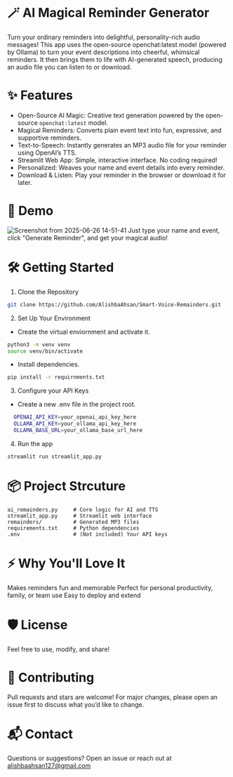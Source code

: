 # 🪄 AI Magical Reminder Generator
Turn your ordinary reminders into delightful, personality-rich audio messages!
This app uses the open-source openchat:latest model (powered by Ollama) to turn your event descriptions into cheerful, whimsical reminders. It then brings them to life with AI-generated speech, producing an audio file you can listen to or download.


# ✨ Features
- Open-Source AI Magic: Creative text generation powered by the open-source `openchat:latest` model.
- Magical Reminders: Converts plain event text into fun, expressive, and supportive reminders.
- Text-to-Speech: Instantly generates an MP3 audio file for your reminder using OpenAI’s TTS.
- Streamlit Web App: Simple, interactive interface. No coding required!
- Personalized: Weaves your name and event details into every reminder.
- Download & Listen: Play your reminder in the browser or download it for later.

# 🚀 Demo

![Screenshot from 2025-06-26 14-51-41](https://github.com/user-attachments/assets/2a6388b1-0518-4d5f-ab65-c92aefdf72b9)
Just type your name and event, click "Generate Reminder", and get your magical audio!

# 🛠️ Getting Started

1. Clone the Repository
```bash
git clone https://github.com/AlishbaAhsan/Smart-Voice-Remainders.git
```

2. Set Up Your Environment
- Create the virtual enviornment and activate it.
```bash
python3 -m venv venv
source venv/bin/activate
```
- Install dependencies.
```bash
pip install -r requirnments.txt
```

3. Configure your API Keys
- Create a new .env file in the project root.
```bash
  OPENAI_API_KEY=your_openai_api_key_here
  OLLAMA_API_KEY=your_ollama_api_key_here
  OLLAMA_BASE_URL=your_ollama_base_url_here
```

4. Run the app
```bash
streamlit run streamlit_app.py
```

# 📦 Project Strcuture
```text
ai_remainders.py     # Core logic for AI and TTS
streamlit_app.py     # Streamlit web interface
remainders/          # Generated MP3 files
requirements.txt     # Python dependencies
.env                 # (Not included) Your API keys
```

#   ⚡ Why You'll Love It
Makes reminders fun and memorable
Perfect for personal productivity, family, or team use
Easy to deploy and extend

# 🛡️ License
Feel free to use, modify, and share!

# 🙌 Contributing
Pull requests and stars are welcome!
For major changes, please open an issue first to discuss what you’d like to change.

# 📬 Contact
Questions or suggestions?
Open an issue or reach out at alishbaahsan127@gmail.com
